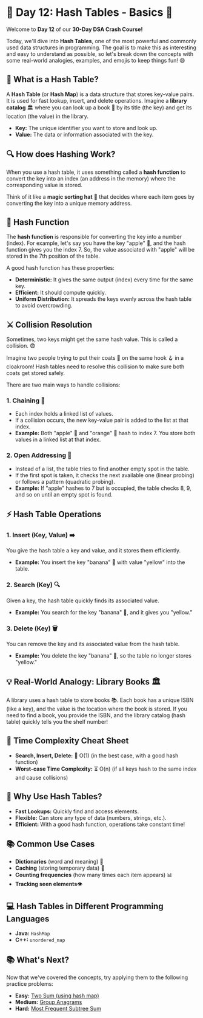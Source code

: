 # 🚀 Day 12: Hash Tables - Basics 🚀

Welcome to **Day 12** of our **30-Day DSA Crash Course!**

Today, we'll dive into **Hash Tables**, one of the most powerful and commonly used data structures in programming. The goal is to make this as interesting and easy to understand as possible, so let's break down the concepts with some real-world analogies, examples, and emojis to keep things fun! 😄

## 🌟 What is a Hash Table?

A **Hash Table** (or **Hash Map**) is a data structure that stores key-value pairs. It is used for fast lookup, insert, and delete operations. Imagine a **library catalog** 🏛️ where you can look up a book 📖 by its title (the key) and get its location (the value) in the library.

- **Key:** The unique identifier you want to store and look up.
- **Value:** The data or information associated with the key.

## 🔍 How does Hashing Work?

When you use a hash table, it uses something called a **hash function** to convert the key into an index (an address in the memory) where the corresponding value is stored.

Think of it like a **magic sorting hat** 🎩 that decides where each item goes by converting the key into a unique memory address.

## 🔑 Hash Function

The **hash function** is responsible for converting the key into a number (index). For example, let's say you have the key "apple" 🍎, and the hash function gives you the index 7. So, the value associated with "apple" will be stored in the 7th position of the table.

A good hash function has these properties:

- **Deterministic:** It gives the same output (index) every time for the same key.
- **Efficient:** It should compute quickly.
- **Uniform Distribution:** It spreads the keys evenly across the hash table to avoid overcrowding.

## ⚔️ Collision Resolution

Sometimes, two keys might get the same hash value. This is called a collision. 😨

Imagine two people trying to put their coats 🧥 on the same hook 🪝 in a cloakroom! Hash tables need to resolve this collision to make sure both coats get stored safely.

There are two main ways to handle collisions:

### 1. Chaining 🧵

- Each index holds a linked list of values.
- If a collision occurs, the new key-value pair is added to the list at that index.
- **Example:** Both "apple" 🍎 and "orange" 🍊 hash to index 7. You store both values in a linked list at that index.

### 2. Open Addressing 🚪

- Instead of a list, the table tries to find another empty spot in the table.
- If the first spot is taken, it checks the next available one (linear probing) or follows a pattern (quadratic probing).
- **Example:** If "apple" hashes to 7 but is occupied, the table checks 8, 9, and so on until an empty spot is found.

## ⚡️ Hash Table Operations

### 1. Insert (Key, Value) ➡️

You give the hash table a key and value, and it stores them efficiently.

- **Example:** You insert the key "banana" 🍌 with value "yellow" into the table.

### 2. Search (Key) 🔍

Given a key, the hash table quickly finds its associated value.

- **Example:** You search for the key "banana" 🍌, and it gives you "yellow."

### 3. Delete (Key) 🗑️

You can remove the key and its associated value from the hash table.

- **Example:** You delete the key "banana" 🍌, so the table no longer stores "yellow."

## 💡 Real-World Analogy: Library Books 🏛️

A library uses a hash table to store books 📚. Each book has a unique ISBN (like a key), and the value is the location where the book is stored. If you need to find a book, you provide the ISBN, and the library catalog (hash table) quickly tells you the shelf number!

## 🔄 Time Complexity Cheat Sheet

- **Search, Insert, Delete:** 🚀 O(1) (in the best case, with a good hash function)
- **Worst-case Time Complexity:** ⏳ O(n) (if all keys hash to the same index and cause collisions)

## 🚀 Why Use Hash Tables?

- **Fast Lookups:** Quickly find and access elements.
- **Flexible:** Can store any type of data (numbers, strings, etc.).
- **Efficient:** With a good hash function, operations take constant time!

## 📚 Common Use Cases

- **Dictionaries** (word and meaning) 📖
- **Caching** (storing temporary data) 💾
- **Counting frequencies** (how many times each item appears) 📊
- **Tracking seen elements**👁️

## 💻 Hash Tables in Different Programming Languages

- **Java:** `HashMap`
- **C++:** `unordered_map`

## 📚 What's Next?

Now that we've covered the concepts, try applying them to the following practice problems:

- **Easy:** [Two Sum (using hash map)](https://leetcode.com/problems/two-sum/)
- **Medium:** [Group Anagrams](https://leetcode.com/problems/group-anagrams/)
- **Hard:** [Most Frequent Subtree Sum](https://leetcode.com/problems/most-frequent-subtree-sum/)